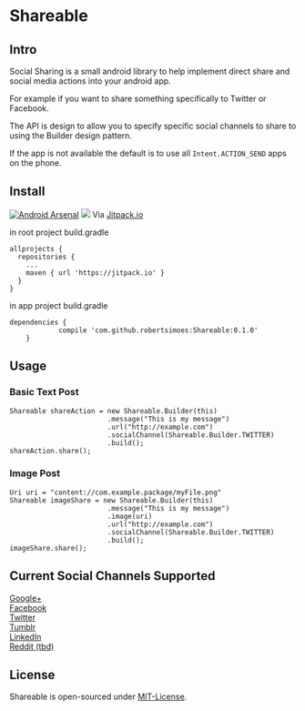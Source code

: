 # Shareable

## Intro 

Social Sharing is a small android library to help implement direct share and social media actions into your android app.

For example if you want to share something specifically to Twitter or Facebook. 

The API is design to allow you to specify specific social channels to share to using the Builder design pattern.

If the app is not available the default is to use all `Intent.ACTION_SEND` apps on the phone.

## Install
[![Android Arsenal](https://img.shields.io/badge/Android%20Arsenal-Shareable-brightgreen.svg?style=flat)](https://android-arsenal.com/details/1/5570) 
[![](https://jitpack.io/v/robertsimoes/Shareable.svg)](https://jitpack.io/#robertsimoes/Shareable) Via [Jitpack.io](http://jitpack.io)

in root project build.gradle
```
allprojects {
  repositories {
    ...
    maven { url 'https://jitpack.io' }
  }
}
```

in app project build.gradle
```
dependencies {
	        compile 'com.github.robertsimoes:Shareable:0.1.0'
	}
```

## Usage
### Basic Text Post
```
Shareable shareAction = new Shareable.Builder(this)
                        .message("This is my message")
                        .url("http://example.com")
                        .socialChannel(Shareable.Builder.TWITTER)
                        .build();
shareAction.share();
```

### Image Post
```
Uri uri = "content://com.example.package/myFile.png"
Shareable imageShare = new Shareable.Builder(this)
                        .message("This is my message")
                        .image(uri)
                        .url("http://example.com")
                        .socialChannel(Shareable.Builder.TWITTER)
                        .build();
imageShare.share();
```


## Current Social Channels Supported 

[Google+](http://plus.google.com)   
[Facebook](http://facebook.com)   
[Twitter](http://twitter.com)   
[Tumblr](http://tumblr.com)   
[LinkedIn](http://linkedin.com)   
[Reddit (tbd)](http://reddit.com)   

## License

Shareable is open-sourced under [MIT-License](https://opensource.org/licenses/MIT).



